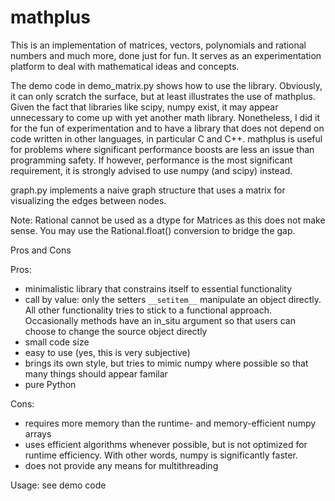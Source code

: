 # mathplus
This is an implementation of matrices, vectors, polynomials and rational numbers and much more, done just for fun. It serves as an experimentation platform to deal with mathematical ideas and concepts.

The demo code in demo_matrix.py shows how to use the library. Obviously, it can only scratch the surface, but at least illustrates the use of mathplus.  
Given the fact that libraries like scipy, numpy exist, it may appear unnecessary to come up with yet another math library. Nonetheless, I did it for the fun of experimentation and to have a library that does not depend on code written in other languages, in particular C and C++. 
mathplus is useful for problems where significant performance boosts are less an issue than programming safety. If however, performance is the most significant requirement, it is strongly advised to use numpy (and scipy) instead.

graph.py implements a naive graph structure that uses a matrix for visualizing the edges between nodes.

Note: Rational cannot be used as a dtype for Matrices as this does not make sense. You may use the Rational.float() conversion to bridge the gap.


Pros and Cons

Pros:

+ minimalistic library that constrains itself to essential functionality
+ call by value: only the setters ```__setitem__``` manipulate an object directly. All other functionality tries to stick to a functional approach. Occasionally methods have an in_situ argument so that users can choose to change the source object directly
+ small code size
+ easy to use (yes, this is very subjective)
+ brings its own style, but tries to mimic numpy where possible so that many things should appear familar
+ pure Python

Cons:

+ requires more memory than the runtime- and memory-efficient numpy arrays
+ uses efficient algorithms whenever possible, but is not optimized for runtime efficiency. With other words, numpy is significantly faster.
+ does not provide any means for multithreading

Usage: see demo code

